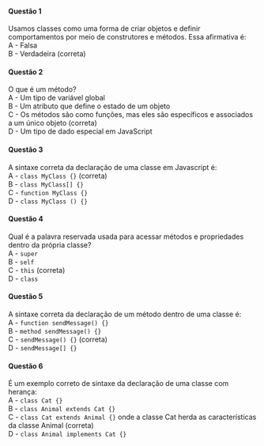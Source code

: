 #### Questão 1

Usamos classes como uma forma de criar objetos e definir comportamentos por meio de construtores e métodos. Essa afirmativa é:  
A - Falsa  
B - Verdadeira (correta)

#### Questão 2

O que é um método?  
A - Um tipo de variável global  
B - Um atributo que define o estado de um objeto  
C - Os métodos são como funções, mas eles são específicos e associados a um único objeto (correta)  
D - Um tipo de dado especial em JavaScript

#### Questão 3

A sintaxe correta da declaração de uma classe em Javascript é:  
A - `class MyClass {}` (correta)  
B - `class MyClass[] {}`  
C - `function MyClass {}`  
D - `class MyClass () {}`

#### Questão 4

Qual é a palavra reservada usada para acessar métodos e propriedades dentro da própria classe?  
A - `super`  
B - `self`  
C - `this` (correta)  
D - `class`

#### Questão 5

A sintaxe correta da declaração de um método dentro de uma classe é:  
A - `function sendMessage() {}`  
B - `method sendMessage() {}`  
C - `sendMessage() {}` (correta)  
D - `sendMessage[] {}`

#### Questão 6

É um exemplo correto de sintaxe da declaração de uma classe com herança:  
A - `class Cat {}`  
B - `class Animal extends Cat {}`  
C - `class Cat extends Animal {}` onde a classe Cat herda as características da classe Animal (correta)  
D - `class Animal implements Cat {}`
